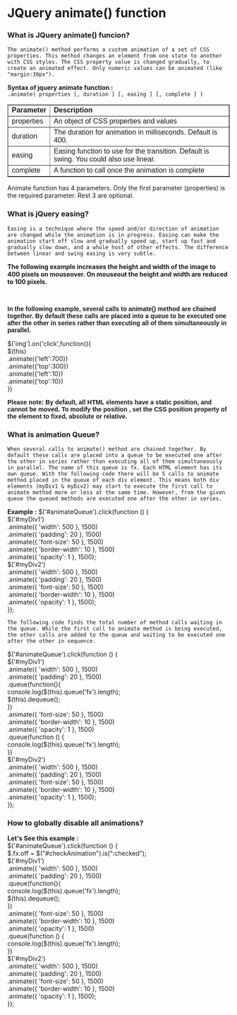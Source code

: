# JQuery animate() function
### What is JQuery animate() funcion?
`The animate() method performs a custom animation of a set of CSS properties. This method changes an element from one state to another with CSS styles. The CSS property value is changed gradually, to create an animated effect. Only numeric values can be animated (like "margin:30px").`

**Syntax of jquery animate function :**</br>
`.animate( properties [, duration ] [, easing ] [, complete ] )`
<table border="1" style="border-collapse: collapse;">
<tbody>
<tr>
<td><span style="font-family: Arial, Helvetica, sans-serif;"><b>Parameter
</b></span></td>
<td><span style="font-family: Arial, Helvetica, sans-serif;"><b>Description
</b></span></td>
</tr>
<tr>
<td><span style="font-family: Arial, Helvetica, sans-serif;">properties
</span></td>
<td><span style="font-family: Arial, Helvetica, sans-serif;">An object of CSS properties and values
</span></td>
</tr>
<tr>
<td><span style="font-family: Arial, Helvetica, sans-serif;">duration
</span></td>
<td><span style="font-family: Arial, Helvetica, sans-serif;">The duration for animation in milliseconds. Default is 400.
</span></td>
</tr>
<tr>
<td><span style="font-family: Arial, Helvetica, sans-serif;">easing
</span></td>
<td><span style="font-family: Arial, Helvetica, sans-serif;">Easing function to use for the transition. Default is swing. You could also use linear.
</span></td>
</tr>
<tr>
<td><span style="font-family: Arial, Helvetica, sans-serif;">complete
</span></td>
<td><span style="font-family: Arial, Helvetica, sans-serif;">A function to call once the animation is complete
</span></td></tr>
</tbody></table>

Animate function has 4 parameters. Only the first parameter (properties) is the required parameter. Rest 3 are optional.

### What is jQuery easing?
`Easing is a technique where the speed and/or direction of animation are changed while the animation is in progress. Easing can make the animation start off slow and gradually speed up, start up fast and gradually slow down, and a whole host of other effects. The difference between linear and swing easing is very subtle.`

**The following example increases the height and width of the image to 400 pixels on mouseover. On mouseout the height and width are reduced to 100 pixels.**
<script></br>        
        $(document).ready(function () {  </br>      
            $("#animate").on('click',()=>{    </br>     
                $("p").animate({</br> 
                    height: '250px',</br> 
                    width: '300px',     </br>               
                    fontSize:'20px'</br> 
                },2000).animate({ backgroundColor: '#f5f5f5',},2000)</br> 
            })</br> 
            $('img').on({</br> 
                mouseover:function(){</br> 
                    $(this).animate({</br> 
                        height:'500px',</br> 
                        width :'500px'</br> 
                    },3000,'linear',animateComplete)</br> 
                },</br> 
                mouseout:function(){</br> 
                    $(this).animate({</br> 
                        height: '200px',</br> 
                        width: '200px'</br> 
                    },3000)</br> 
                }</br> 
            });</br> 
            function animateComplete(){</br> 
                alert("animation complete")</br> 
            }</br> 
        })</br> 
    </script></br> 
    
<b style="font-family: Arial, Helvetica, sans-serif;">In the following example, several calls to animate() method are chained together. By default these calls are placed into a queue to be executed one after the other in series rather than executing all of them simultaneously in parallel.</b>

 $('img').on('click',function(){</br>
                $(this)</br>
                .animate({'left':700})</br>
                .animate({'top':300})</br>
                .animate({'left':10})</br>
                .animate({'top':10})</br>
            })</br>
            
<b style="font-family: Arial, Helvetica, sans-serif;"><b>Please note:</b> By default, all HTML elements have a static position, and cannot be moved. To modify the position , set the CSS position property of the element to fixed, absolute or relative.</b>

### What is animation Queue?

`When several calls to animate() method are chained together. By default these calls are placed into a queue to be executed one after the other in series rather than executing all of them simultaneously in parallel. The name of this queue is fx.
Each HTML element has its own queue. With the following code there will be 5 calls to animate method placed in the queue of each div element. This means both div elements (myDiv1 & myDiv2) may start to execute the first call to animate method more or less at the same time. However, from the given queue the queued methods are executed one after the other in series.`

**Example :**
    $('#animateQueue').click(function () {</br>
                $('#myDiv1')</br>
                    .animate({ 'width': 500 }, 1500)</br>
                    .animate({ 'padding': 20 }, 1500)</br>
                    .animate({ 'font-size': 50 }, 1500)</br>
                    .animate({ 'border-width': 10 }, 1500)</br>
                    .animate({ 'opacity': 1 }, 1500);</br>
                $('#myDiv2')</br>
                    .animate({ 'width': 500 }, 1500)</br>
                    .animate({ 'padding': 20 }, 1500)</br>
                    .animate({ 'font-size': 50 }, 1500)</br>
                    .animate({ 'border-width': 10 }, 1500)</br>
                    .animate({ 'opacity': 1 }, 1500);</br>
            });</br>
            
 `The following code finds the total number of method calls waiting in the queue. While the first call to animate method is being executed, the other calls are added to the queue and waiting to be executed one after the other in sequence.`
 
 
 $('#animateQueue').click(function () {</br>
                $('#myDiv1')</br>
                    .animate({ 'width': 500 }, 1500)</br>
                    .animate({ 'padding': 20 }, 1500)</br>
                    .queue(function(){</br>
                        console.log($(this).queue('fx').length);</br>
                        $(this).dequeue();</br>
                    })</br>
                    .animate({ 'font-size': 50 }, 1500)</br>
                    .animate({ 'border-width': 10 }, 1500)</br>
                    .animate({ 'opacity': 1 }, 1500)</br>
                     .queue(function () {</br>
                        console.log($(this).queue('fx').length);</br>
                    })</br>
                $('#myDiv2')</br>
                    .animate({ 'width': 500 }, 1500)</br>
                    .animate({ 'padding': 20 }, 1500)</br>
                    .animate({ 'font-size': 50 }, 1500)</br>
                    .animate({ 'border-width': 10 }, 1500)</br>
                    .animate({ 'opacity': 1 }, 1500);</br>
            });</br>
            
### How to globally disable all animations?

**Let's See this example :**</br>
                $('#animateQueue').click(function () {</br>
                    $.fx.off = $("#checkAnimation").is(":checked");</br>
                $('#myDiv1')</br>
                    .animate({ 'width': 500 }, 1500)</br>
                    .animate({ 'padding': 20 }, 1500)</br>
                    .queue(function(){</br>
                        console.log($(this).queue('fx').length);</br>
                        $(this).dequeue();</br>
                    })</br>
                    .animate({ 'font-size': 50 }, 1500)</br>
                    .animate({ 'border-width': 10 }, 1500)</br>
                    .animate({ 'opacity': 1 }, 1500)</br>
                     .queue(function () {</br>
                        console.log($(this).queue('fx').length);</br>
                    })</br>
                $('#myDiv2')</br>
                    .animate({ 'width': 500 }, 1500)</br>
                    .animate({ 'padding': 20 }, 1500)</br>
                    .animate({ 'font-size': 50 }, 1500)</br>
                    .animate({ 'border-width': 10 }, 1500)</br>
                    .animate({ 'opacity': 1 }, 1500);</br>
            });</br>
